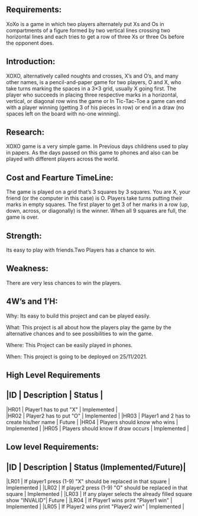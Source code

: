
Requirements:
----------------------------------------------------
XoXo is a game in which two players alternately put Xs and Os in compartments of a figure formed by two vertical lines crossing two horizontal lines and each tries to get a row of three Xs or three Os before the opponent does.

Introduction:
-----------------------------------------------------
XOXO, alternatively called noughts and crosses, X’s and O’s, and many other names, is
a pencil-and-paper game for two players, O and X, who take turns marking the spaces in a
3×3 grid, usually X going first. The player who succeeds in placing three respective marks in
a horizontal, vertical, or diagonal row wins the game or In Tic-Tac-Toe a game can end with
a player winning (getting 3 of his pieces in row) or end in a draw (no spaces left on the board
with no-one winning).

Research:
----------------------------------------------------------
XOXO game is a very simple game. In Previous days childrens used to play in papers. As the days passed on this game to phones and also can be played with different players across the world.

Cost and Fearture TimeLine:
-----------------------------------------------------------
The game is played on a grid that’s 3 squares by 3 squares.
You are X, your friend (or the computer in this case) is O. Players take turns putting their marks in empty squares.
The first player to get 3 of her marks in a row (up, down, across, or diagonally) is the winner.
When all 9 squares are full, the game is over.

Strength:
-------------------------------------------------------------
Its easy to play with friends.Two Players has a chance to win.

Weakness:
--------------------------------------------------------------
There are very less chances to win the players.


4W’s and 1’H:
----------------------------------------------------------------
Why:
Its easy to build this project and can be played easily.

What:
This project is all about how the players play the game by the alternative chances and to see possibilities to win the game.

Where:
This Project can be easily played in phones.

When:
This project is going to be deployed on 25/11/2021.


High Level Requirements
-------------------------------------------------------------------

|ID   |	            Description	                     |   Status    |
--------------------------------------------------------------------
|HR01 |	Player1 has to put "X"	                     | Implemented |                
|HR02 |	Player2 has to put "O"                       | Implemented |
|HR03 |	Player1 and 2 has to create his/her name     | Future      |
|HR04 |	Players should know who wins                 | Implemented |
|HR05 |	Players should know if draw occurs           | Implemented |

Low level Requirements:
-----------------------------------------------------------------------

|ID	  |                    Description                                |	Status (Implemented/Future)|
----------------------------------------------------------------------------------------------------
|LR01 |	If player1 press (1-9) "X" should be replaced in that square  |	Implemented                |
|LR02 |	If player2 press (1-9) "O" should be replaced in that square  |	Implemented                |
|LR03 |	If any player selects the already filled square show "INVALID"|	Future                     |
|LR04 |	If Player1 wins print "Player1 win"	                          | Implemented                |
|LR05 |	If Player2 wins print "Player2 win"	                          | Implemented                |


